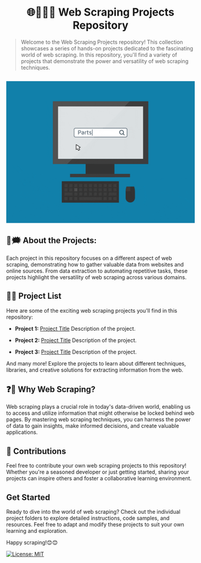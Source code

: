 <h1 align="center"> 🌐👨🏻‍💻 Web Scraping Projects Repository </h1>

>  Welcome to the Web Scraping Projects repository! This collection showcases a series of hands-on projects dedicated to the fascinating world of web scraping. In this repository, you'll find a variety of projects that demonstrate the power and versatility of web scraping techniques.

```diff

```



<p align="center">
  <img src="https://github.com/EljayiYassir/GIF-IMG-File/blob/0cad828e34f2783657519cd55c785c0d57fd30da/GIF/web_scraping.gif" width="750" />
</p>


## 📃🗯 About the Projects:

Each project in this repository focuses on a different aspect of web scraping, demonstrating how to gather valuable data from websites and online sources. From data extraction to automating repetitive tasks, these projects highlight the versatility of web scraping across various domains.

## 📑📝 Project List

Here are some of the exciting web scraping projects you'll find in this repository:

- **Project 1:** [Project Title](link)
  Description of the project.

- **Project 2:** [Project Title](link)
  Description of the project.

- **Project 3:** [Project Title](link)
  Description of the project.

And many more! Explore the projects to learn about different techniques, libraries, and creative solutions for extracting information from the web.

## ❓🤔 Why Web Scraping?

Web scraping plays a crucial role in today's data-driven world, enabling us to access and utilize information that might otherwise be locked behind web pages. By mastering web scraping techniques, you can harness the power of data to gain insights, make informed decisions, and create valuable applications.

## 🤝 Contributions

Feel free to contribute your own web scraping projects to this repository! Whether you're a seasoned developer or just getting started, sharing your projects can inspire others and foster a collaborative learning environment.

## Get Started

Ready to dive into the world of web scraping? Check out the individual project folders to explore detailed instructions, code samples, and resources. Feel free to adapt and modify these projects to suit your own learning and exploration.

Happy scraping!😊😊

[![License: MIT](https://img.shields.io/badge/License-MIT-yellow.svg)](https://opensource.org/licenses/MIT)


